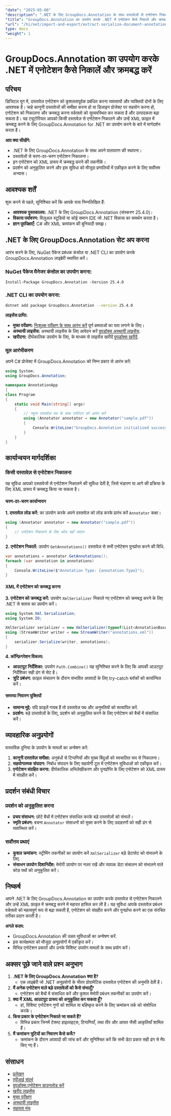 ```yaml
---
"date": "2025-05-06"
"description": ".NET के लिए GroupDocs.Annotation के साथ दस्तावेज़ों से एनोटेशन निकालना और उन्हें XML में क्रमबद्ध करना सीखें। आज ही अपने दस्तावेज़ प्रबंधन वर्कफ़्लो को बेहतर बनाएँ!"
"title": "GroupDocs.Annotation का उपयोग करके .NET में एनोटेशन कैसे निकालें और क्रमबद्ध करें"
"url": "/hi/net/import-and-export/extract-serialize-document-annotations-groupdocs-net/"
type: docs
"weight": 1
---
```


# GroupDocs.Annotation का उपयोग करके .NET में एनोटेशन कैसे निकालें और क्रमबद्ध करें

## परिचय
डिजिटल युग में, दस्तावेज़ एनोटेशन को कुशलतापूर्वक प्रबंधित करना व्यवसायों और व्यक्तियों दोनों के लिए आवश्यक है। चाहे कानूनी दस्तावेजों की समीक्षा करना हो या डिज़ाइन प्रोजेक्ट पर सहयोग करना हो, एनोटेशन को निकालना और क्रमबद्ध करना वर्कफ़्लो को सुव्यवस्थित कर सकता है और उत्पादकता बढ़ा सकता है। यह ट्यूटोरियल आपको किसी दस्तावेज़ से एनोटेशन निकालने और उन्हें XML फ़ाइल में क्रमबद्ध करने के लिए GroupDocs.Annotation for .NET का उपयोग करने के बारे में मार्गदर्शन करता है।

**आप क्या सीखेंगे:**
- .NET के लिए GroupDocs.Annotation के साथ अपने वातावरण की स्थापना।
- दस्तावेज़ों से चरण-दर-चरण एनोटेशन निकालना।
- इन एनोटेशन को XML प्रारूप में क्रमबद्ध करने की तकनीकें।
- प्रदर्शन को अनुकूलित करने और इस सुविधा को मौजूदा प्रणालियों में एकीकृत करने के लिए सर्वोत्तम अभ्यास।

## आवश्यक शर्तें
शुरू करने से पहले, सुनिश्चित करें कि आपके पास निम्नलिखित हैं:
- **आवश्यक पुस्तकालय:** .NET के लिए GroupDocs.Annotation (संस्करण 25.4.0)।
- **विकास पर्यावरण:** विज़ुअल स्टूडियो या कोई समान IDE जो .NET विकास का समर्थन करता है।
- **ज्ञान पूर्वापेक्षाएँ:** C# और XML क्रमांकन की बुनियादी समझ।

## .NET के लिए GroupDocs.Annotation सेट अप करना
आरंभ करने के लिए, NuGet पैकेज प्रबंधक कंसोल या .NET CLI का उपयोग करके GroupDocs.Annotation लाइब्रेरी स्थापित करें।

### NuGet पैकेज मैनेजर कंसोल का उपयोग करना:
```shell
Install-Package GroupDocs.Annotation -Version 25.4.0
```

### .NET CLI का उपयोग करना:
```bash
dotnet add package GroupDocs.Annotation --version 25.4.0
```

**लाइसेंस प्राप्ति:**
- **मुफ्त परीक्षण:** [निःशुल्क परीक्षण के साथ आरंभ करें](https://releases.groupdocs.com/annotation/net/) पूर्ण क्षमताओं का पता लगाने के लिए।
- **अस्थायी लाइसेंस:** अस्थायी लाइसेंस के लिए आवेदन करें [ग्रुपडॉक्स अस्थायी लाइसेंस](https://purchase.groupdocs.com/temporary-license/).
- **खरीदना:** दीर्घकालिक उपयोग के लिए, के माध्यम से लाइसेंस खरीदें [ग्रुपडॉक्स खरीदें](https://purchase.groupdocs.com/buy).

### मूल आरंभीकरण
अपने C# प्रोजेक्ट में GroupDocs.Annotation को निम्न प्रकार से आरंभ करें:
```csharp
using System;
using GroupDocs.Annotation;

namespace AnnotationApp
{
class Program
{
    static void Main(string[] args)
    {
        // नमूना दस्तावेज़ पथ के साथ एनोटेटर को आरंभ करें
        using (Annotator annotator = new Annotator("sample.pdf"))
        {
            Console.WriteLine("GroupDocs.Annotation initialized successfully.");
        }
    }
}
```

## कार्यान्वयन मार्गदर्शिका

### किसी दस्तावेज़ से एनोटेशन निकालना
यह सुविधा आपको दस्तावेजों से एनोटेशन निकालने की सुविधा देती है, जिसे भंडारण या आगे की प्रक्रिया के लिए XML प्रारूप में क्रमबद्ध किया जा सकता है।

#### चरण-दर-चरण कार्यान्वयन
**1. दस्तावेज़ लोड करें:**
का उपयोग करके अपने दस्तावेज़ को लोड करके प्रारंभ करें `Annotator` कक्षा।
```csharp
using (Annotator annotator = new Annotator("sample.pdf"))
{
    // एनोटेशन निकालने के लिए कोड यहाँ जाएगा
}
```

**2. एनोटेशन निकालें:**
उपयोग `GetAnnotations()` दस्तावेज़ से सभी एनोटेशन पुनर्प्राप्त करने की विधि.
```csharp
var annotations = annotator.GetAnnotations();
foreach (var annotation in annotations)
{
    Console.WriteLine($"Annotation Type: {annotation.Type}");
}
```

#### XML में एनोटेशन को क्रमबद्ध करना
**3. एनोटेशन को क्रमबद्ध करें:**
उपयोग `XmlSerializer` निकाले गए एनोटेशन को क्रमबद्ध करने के लिए .NET से क्लास का उपयोग करें।
```csharp
using System.Xml.Serialization;
using System.IO;

XmlSerializer serializer = new XmlSerializer(typeof(List<AnnotationBase>));
using (StreamWriter writer = new StreamWriter("annotations.xml"))
{
    serializer.Serialize(writer, annotations);
}
```

**4. कॉन्फ़िगरेशन विकल्प:**
- **आउटपुट निर्देशिका:** उपयोग `Path.Combine()` यह सुनिश्चित करने के लिए कि आपकी आउटपुट निर्देशिका सही ढंग से सेट है।
- **त्रुटि प्रबंधन:** फ़ाइल संचालन के दौरान संभावित अपवादों के लिए try-catch ब्लॉकों को कार्यान्वित करें।

#### समस्या निवारण युक्तियों
- **सामान्य मुद्दे:** यदि फ़ाइलें गायब हैं तो दस्तावेज़ पथ और अनुमतियों को सत्यापित करें.
- **प्रदर्शन:** बड़े दस्तावेज़ों के लिए, प्रदर्शन को अनुकूलित करने के लिए एनोटेशन को बैचों में संसाधित करें।

## व्यावहारिक अनुप्रयोगों
वास्तविक दुनिया के उपयोग के मामलों का अन्वेषण करें:
1. **कानूनी दस्तावेज़ समीक्षा:** अनुबंधों से टिप्पणियों और मुख्य बिंदुओं को स्वचालित रूप से निकालना।
2. **सहयोगात्मक संपादन:** निर्बाध संपादन के लिए सहयोगी टूल में एनोटेशन सुविधाओं को एकीकृत करें।
3. **एनोटेशन संग्रहित करना:** दीर्घकालिक अभिलेखीकरण और पुनर्प्राप्ति के लिए एनोटेशन को XML प्रारूप में संग्रहीत करें।

## प्रदर्शन संबंधी विचार
### प्रदर्शन को अनुकूलित करना
- **प्रचय संसाधन:** छोटे बैचों में एनोटेशन संसाधित करके बड़े दस्तावेज़ों को संभालें।
- **स्मृति प्रबंधन:** बचना `Annotator` संसाधनों को मुक्त करने के लिए उदाहरणों को सही ढंग से व्यवस्थित करें।

### सर्वोत्तम प्रथाएं
- **कुशल क्रमांकन:** स्ट्रीमिंग तकनीकों का उपयोग करें `XmlSerializer` बड़े डेटासेट को संभालने के लिए.
- **संसाधन उपयोग दिशानिर्देश:** मेमोरी उपयोग पर नज़र रखें और व्यापक डेटा संचालन को संभालने वाले कोड पथों को अनुकूलित करें।

## निष्कर्ष
आपने .NET के लिए GroupDocs.Annotation का उपयोग करके दस्तावेज़ से एनोटेशन निकालने और उन्हें XML फ़ाइल में क्रमबद्ध करने में महारत हासिल कर ली है। यह सुविधा आपके दस्तावेज़ प्रबंधन वर्कफ़्लो को महत्वपूर्ण रूप से बढ़ा सकती है, एनोटेशन को संग्रहीत करने और पुनर्प्राप्त करने का एक संरचित तरीका प्रदान करती है।

**अगले कदम:**
- GroupDocs.Annotation की उन्नत सुविधाओं का अन्वेषण करें.
- इस कार्यक्षमता को मौजूदा अनुप्रयोगों में एकीकृत करें।
- विभिन्न एनोटेशन प्रकारों और उनके विशिष्ट उपयोग मामलों के साथ प्रयोग करें।

## अक्सर पूछे जाने वाले प्रश्न अनुभाग
1. **.NET के लिए GroupDocs.Annotation क्या है?**
   - एक लाइब्रेरी जो .NET अनुप्रयोगों के भीतर प्रोग्रामेटिक दस्तावेज़ एनोटेशन की अनुमति देती है।
2. **मैं अनेक एनोटेशन वाले बड़े दस्तावेज़ों को कैसे संभालूँ?**
   - एनोटेशन को बैचों में संसाधित करें और कुशल मेमोरी प्रबंधन तकनीकों का उपयोग करें।
3. **क्या मैं XML आउटपुट प्रारूप को अनुकूलित कर सकता हूँ?**
   - हां, विशिष्ट एनोटेशन गुणों को शामिल या बहिष्कृत करने के लिए क्रमांकन तर्क को संशोधित करके।
4. **किस प्रकार के एनोटेशन निकाले जा सकते हैं?**
   - विभिन्न प्रकार जिनमें टेक्स्ट हाइलाइट्स, टिप्पणियाँ, तथा तीर और आयत जैसी आकृतियाँ शामिल हैं।
5. **मैं क्रमांकन त्रुटियों का निवारण कैसे करूँ?**
   - क्रमांकन के दौरान अपवादों की जांच करें और सुनिश्चित करें कि सभी डेटा प्रकार सही ढंग से मैप किए गए हैं।

## संसाधन
- [प्रलेखन](https://docs.groupdocs.com/annotation/net/)
- [एपीआई संदर्भ](https://reference.groupdocs.com/annotation/net/)
- [ग्रुपडॉक्स.एनोटेशन डाउनलोड करें](https://releases.groupdocs.com/annotation/net/)
- [खरीद लाइसेंस](https://purchase.groupdocs.com/buy)
- [मुफ्त परीक्षण](https://releases.groupdocs.com/annotation/net/)
- [अस्थायी लाइसेंस](https://purchase.groupdocs.com/temporary-license/)
- [सहयता मंच](https://forum.groupdocs.com/c/annotation/)